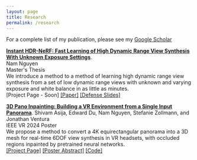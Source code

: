 ```yaml
---
layout: page
title: Research
permalink: /research
---
```

For a complete list of my publication, please see my [Google Scholar](https://scholar.google.com/citations?user=jagKJ9QAAAAJ&hl=en)


**[Instant HDR-NeRF: Fast Learning of High Dynamic Range View Synthesis With Unknown Exposure Settings](https://digitalcommons.calpoly.edu/theses/2795/)**.  
Nam Nguyen  
Master's Thesis  
We introduce a method to a method of learning high dynamic range  view synthesis from a set of low dynamic range views with unknown and varying exposure and white balance in as little as minutes.  
[Project Page - Soon] [[Paper]](https://digitalcommons.calpoly.edu/cgi/viewcontent.cgi?article=4476&context=theses)  [[Defense Slides]](https://digitalcommons.calpoly.edu/cgi/viewcontent.cgi?filename=1&article=4476&context=theses&type=additional)

**[3D Pano Inpainting: Building a VR Environment from a Single Input Panorama](https://jonathanventura.github.io/3d-pano-inpainting/)**. 
Shivam Asija, Edward Du, Nam Nguyen, Stefanie Zollmann, and Jonathan Ventura  
IEEE VR 2024 Poster  
We propose a method to convert a 4K equirectangular panorama into a 3D mesh for real-time 6DOF view synthesis in VR headsets, with occluded regions inpainted by pretrained neural networks.  
[[Project Page]](https://jonathanventura.github.io/3d-pano-inpainting/) [[Poster Abstract]](https://jonathanventura.github.io/3d-pano-inpainting/assets/abstract.pdf)  [[Code]](https://github.com/jonathanventura/3d-pano-inpainting)
